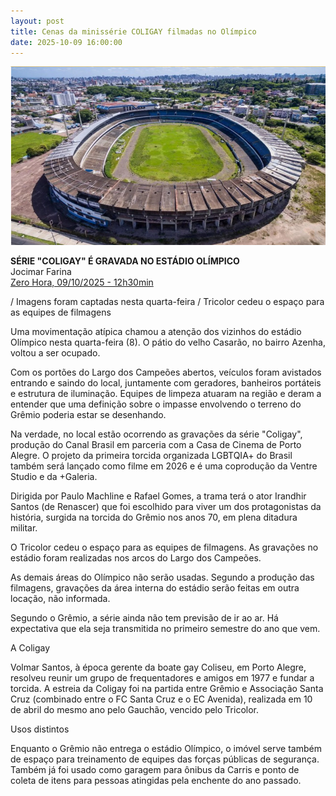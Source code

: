 ```yaml
---
layout: post
title: Cenas da minissérie COLIGAY filmadas no Olímpico
date: 2025-10-09 16:00:00
---
```

![](/uploads/olimpico.jpg)

**SÉRIE "COLIGAY" É GRAVADA NO ESTÁDIO OLÍMPICO**\
Jocimar Farina\
[Zero Hora, 09/10/2025 - 12h30min](https://gauchazh.clicrbs.com.br/colunistas/jocimar-farina/noticia/2025/10/serie-coligay-e-gravada-no-estadio-olimpico-cmgjkqwzj00zq01fjmov2kkpx.html)

[](https://gauchazh.clicrbs.com.br/colunistas/jocimar-farina/noticia/2025/10/serie-coligay-e-gravada-no-estadio-olimpico-cmgjkqwzj00zq01fjmov2kkpx.html)/ Imagens foram captadas nesta quarta-feira
/ Tricolor cedeu o espaço para as equipes de filmagens

Uma movimentação atípica chamou a atenção dos vizinhos do estádio Olímpico nesta quarta-feira (8). O pátio do velho Casarão, no bairro Azenha, voltou a ser ocupado.

Com os portões do Largo dos Campeões abertos, veículos foram avistados entrando e saindo do local, juntamente com geradores, banheiros portáteis e estrutura de iluminação. Equipes de limpeza atuaram na região e deram a entender que uma definição sobre o impasse envolvendo o terreno do Grêmio poderia estar se desenhando.

Na verdade, no local estão ocorrendo as gravações da série "Coligay", produção do Canal Brasil em parceria com a Casa de Cinema de Porto Alegre. O projeto da primeira torcida organizada LGBTQIA+ do Brasil também será lançado como filme em 2026 e é uma coprodução da Ventre Studio e da +Galeria.

Dirigida por Paulo Machline e Rafael Gomes, a trama terá o ator Irandhir Santos (de Renascer) que foi escolhido para viver um dos protagonistas da história, surgida na torcida do Grêmio nos anos 70, em plena ditadura militar.

O Tricolor cedeu o espaço para as equipes de filmagens. As gravações no estádio foram realizadas nos arcos do Largo dos Campeões.

As demais áreas do Olímpico não serão usadas. Segundo a produção das filmagens, gravações da área interna do estádio serão feitas em outra locação, não informada.

Segundo o Grêmio, a série ainda não tem previsão de ir ao ar. Há expectativa que ela seja transmitida no primeiro semestre do ano que vem.

A Coligay

Volmar Santos, à época gerente da boate gay Coliseu, em Porto Alegre, resolveu reunir um grupo de frequentadores e amigos em 1977 e fundar a torcida. A estreia da Coligay foi na partida entre Grêmio e Associação Santa Cruz (combinado entre o FC Santa Cruz e o EC Avenida), realizada em 10 de abril do mesmo ano pelo Gauchão, vencido pelo Tricolor.

Usos distintos

Enquanto o Grêmio não entrega o estádio Olímpico, o imóvel serve também de espaço para treinamento de equipes das forças públicas de segurança. Também já foi usado como garagem para ônibus da Carris e ponto de coleta de itens para pessoas atingidas pela enchente do ano passado.
